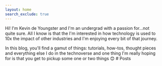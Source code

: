 ```yaml
---
layout: home
search_exclude: true
---
```


Hi! I'm Kevin de Youngster and I'm an undergrad with a passion for...not quite
sure. All I know is that the I'm interested in how technology is used to 10x the
impact of other industries and I'm enjoying every bit of that journey. 

In this
blog, you'll find a gamut of things: tutorials, how-tos, thought pieces and
everything else I do in the technoverse and one thing I'm really hoping for is
that you get to pickup some one or two things 😊 # Posts
